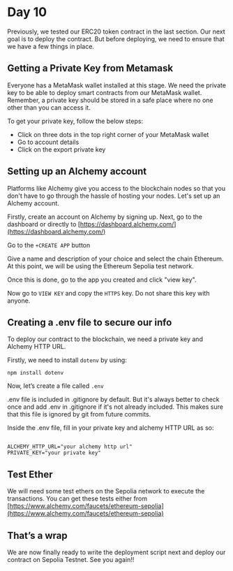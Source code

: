 # Day 10

Previously, we tested our ERC20 token contract in the last section. Our next goal is to deploy the contract. But before deploying, we need to ensure that we have a few things in place. 

## Getting a Private Key from Metamask

Everyone has a MetaMask wallet installed at this stage. We need the private key to be able to deploy smart contracts from our MetaMask wallet. Remember, a private key should be stored in a safe place where no one other than you can access it. 

To get your private key, follow the below steps:

- Click on three dots in the top right corner  of your MetaMask wallet
- Go to account details
- Click on the export private key

## Setting up an Alchemy account

Platforms like Alchemy give you access to the blockchain nodes so that you don't have to go through the hassle of hosting your nodes. Let's set up an Alchemy account.

Firstly, create an account on Alchemy by signing up. Next, go to the dashboard or directly to [https://dashboard.alchemy.com/](https://dashboard.alchemy.com/)

Go to the `+CREATE APP` button

Give a name and description of your choice and select the chain Ethereum. At this point, we will be using the Ethereum Sepolia test network.

Once this is done, go to the app you created and click "view key".

Now go to `VIEW KEY` and copy the `HTTPS` key.  Do not share this key with anyone.

## Creating a .env file to secure our info

To deploy our contract to the blockchain, we need a private key and Alchemy HTTP URL. 

Firstly, we need to install `dotenv` by using:

```solidity
npm install dotenv
```

Now, let’s create a file called `.env`

.env file is included in .gitignore by default. But it's always better to check once and add .env in .gitignore if it's not already included. This makes sure that this file is ignored by git from future commits.

Inside the .env file, fill in your private key and alchemy HTTP URL as so:

```solidity

ALCHEMY_HTTP_URL="your alchemy http url"
PRIVATE_KEY="your private key"
```

## Test Ether

We will need some test ethers on the Sepolia network to execute the transactions. You can get these tests either from [https://www.alchemy.com/faucets/ethereum-sepolia](https://www.alchemy.com/faucets/ethereum-sepolia)

## That’s a wrap

We are now finally ready to write the deployment script next and deploy our contract on Sepolia Testnet. See you again!!